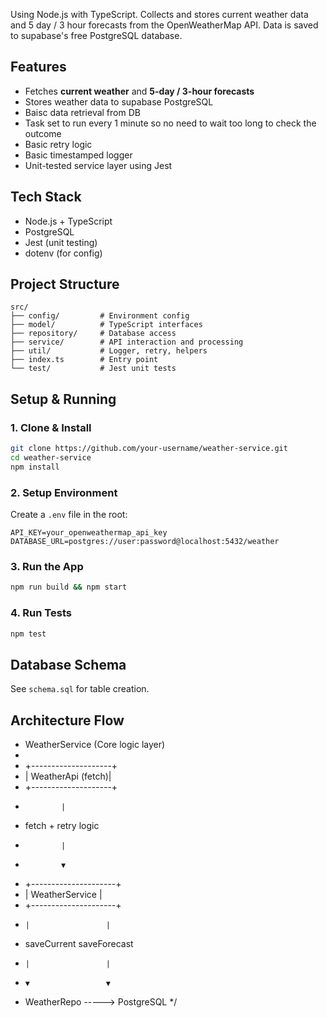 Using Node.js with TypeScript. Collects and stores current weather data and 5 day / 3 hour forecasts from the OpenWeatherMap API. Data is saved to supabase's free PostgreSQL database.

## Features

- Fetches **current weather** and **5-day / 3-hour forecasts**
- Stores weather data to supabase PostgreSQL
- Baisc data retrieval from DB
- Task set to run every 1 minute so no need to wait too long to check the outcome
- Basic retry logic
- Basic timestamped logger
- Unit-tested service layer using Jest

## Tech Stack

- Node.js + TypeScript
- PostgreSQL
- Jest (unit testing)
- dotenv (for config)

## Project Structure

```
src/
├── config/         # Environment config
├── model/          # TypeScript interfaces
├── repository/     # Database access
├── service/        # API interaction and processing
├── util/           # Logger, retry, helpers
├── index.ts        # Entry point
└── test/           # Jest unit tests
```

## Setup & Running

### 1. Clone & Install

```bash
git clone https://github.com/your-username/weather-service.git
cd weather-service
npm install
```

### 2. Setup Environment

Create a `.env` file in the root:

```env
API_KEY=your_openweathermap_api_key
DATABASE_URL=postgres://user:password@localhost:5432/weather
```

### 3. Run the App

```bash
npm run build && npm start
```

### 4. Run Tests

```bash
npm test
```

## Database Schema

See `schema.sql` for table creation.

## Architecture Flow

- WeatherService (Core logic layer)
-
- +--------------------+
- | WeatherApi (fetch)|
- +--------------------+
-             |
- fetch + retry logic
-             |
-             ▼
- +---------------------+
- | WeatherService |
- +---------------------+
-     |                 |
- saveCurrent saveForecast
-     |                 |
-     ▼                 ▼
- WeatherRepo -----> PostgreSQL
  \*/
